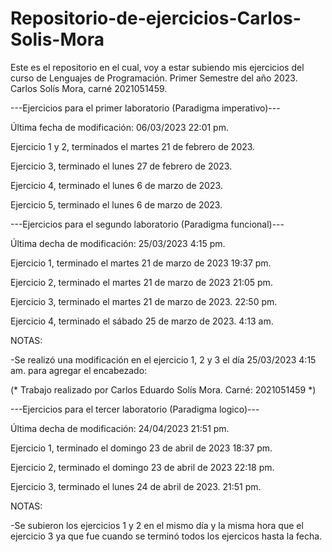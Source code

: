 # Repositorio-de-ejercicios-Carlos-Solis-Mora
Este es el repositorio en el cual, voy a estar subiendo mis ejercicios del curso de Lenguajes de Programación. Primer Semestre del año 2023. Carlos Solís Mora, carné 2021051459.

---Ejercicios para el primer laboratorio (Paradigma imperativo)---

Última fecha de modificación:  06/03/2023 22:01 pm.

Ejercicio 1 y 2, terminados el martes 21 de febrero de 2023.

Ejercicio 3,  terminado el lunes 27 de febrero de 2023.

Ejercicio 4, terminado el lunes 6 de marzo de 2023.

Ejercicio 5, terminado el lunes 6 de marzo de 2023.

---Ejercicios para el segundo laboratorio (Paradigma funcional)---

Última decha de modificación: 25/03/2023 4:15 pm.

Ejercicio 1, terminado el martes 21 de marzo de 2023 19:37 pm.

Ejercicio 2, terminado el martes 21 de marzo de 2023 21:05 pm.

Ejercicio 3, terminado el martes 21 de marzo de 2023. 22:50 pm.

Ejercicio 4, terminado el sábado 25 de marzo de 2023. 4:13 am.

NOTAS:

-Se realizó una modificación en el ejercicio 1, 2 y 3 el día 25/03/2023 4:15 am. para agregar el encabezado:

(*
Trabajo realizado por Carlos Eduardo Solís Mora.
Carné: 2021051459
*)

---Ejercicios para el tercer laboratorio (Paradigma logico)---

Última decha de modificación: 24/04/2023 21:51 pm.

Ejercicio 1, terminado el domingo 23 de abril de 2023 18:37 pm.

Ejercicio 2, terminado el domingo 23 de abril de 2023 22:18 pm.

Ejercicio 3, terminado el lunes 24 de abril de 2023. 21:51 pm.

NOTAS:

-Se subieron los ejercicios 1 y 2 en el mismo día y la misma hora que el ejercicio 3 ya que fue cuando se terminó todos los ejercicos hasta la fecha.
